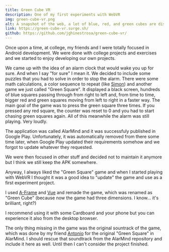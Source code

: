 ```yaml
---
title: Green Cube VR
description: One of my first experiments with WebVR
img: green-cube-vr.png
alt: A snapshot of the web, a lot of blue, red, and green cubes are displayed over a black background
link: https://green-cube-vr.surge.sh/
github: https://github.com/jghinestrosa/green-cube-vr/
---
```


Once upon a time, at college, my friends and I were totally focused in Android development. We were done with college projects and exercises and we started to enjoy developing our own projects. 

We came up with the idea of an alarm clock that would wake you up for sure. And when I say "for sure" I mean it. We decided to include some puzzles that you had to solve in order to stop the alarm. There were some math calculations, a color sequence to repeat (like [Simon](https://en.wikipedia.org/wiki/Simon_(game))) and another game we just called "Green Square". It displayed a black screen, hundreds of blue squares passing through from right to left and, from time to time, bigger red and green squares moving from left to right in a faster way. The main goal of the game was to press the green square three times. If you pressed any red square, the counter was reset to 0 and you had to start chasing green squares again. All of this meanwhile the alarm was still playing. Very loudly.

The application was called AlarMind and it was successfuly published in Google Play. Unfortunately, it was automatically removed from there some time later, when Google Play updated their requirements somehow and we forgot to update whatever they requested.

We were then focused in other stuff and decided not to maintain it anymore but I think we still keep the APK somewhere.

Anyway, I always liked the "Green Square" game and when I started playing with WebVR I thought it was a good idea to "update" the game and use as a first experiment project.

I used [A-Frame](https://aframe.io/) and [Vue](https://vuejs.org/) and remade the game, which was renamed as "Green Cube" (because now the game had three dimensions. I know... it's brilliant, right?)

I recommend using it with some Cardboard and your phone but you can experience it also from the desktop browser.

The only thing missing in the game was the original sountrack of the game, which was done by my friend [Antonio](https://antoniovm.com/) for the original "Green Square" in AlarMind. I should rescue that soundtrack from the AlarMind repository and include it here as well. Until then I can't consider the project finished.